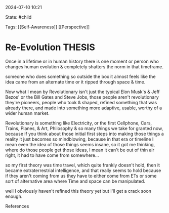 
2024-07-10 10:21

State: #child 

Tags: [[Self-Awareness]] [[Perspective]]

# Re-Evolution THESIS

Once in a lifetime or in human history there is one moment or person who changes human evolution & completely shatters the norm in that timeframe.  
  
someone who does something so outside the box it almost feels like the idea came from an alternate time or it ripped through space & time.  
  
Now what I mean by Revolutionary isn't just the typical Elon Musk's & Jeff Bezos' or the Bill Gates and Steve Jobs, those people aren't revolutionary they're pioneers, people who took & shaped, refined something that was already there, and made into something more adaptive, usable, worthy of a wider human market.  
  
Revolutionary is something like Electricity, or the first Cellphone, Cars, Trains, Planes, & Art, Philosophy & so many things we take for granted now, because if you think about those initial first steps into making those things a reality it just becomes so mindblowing, because in that era or timeline I mean even the idea of those things seems insane, so it got me thinking, where do those people get those ideas, I mean it can't be out of thin air right, it had to have come from somewhere...  
  
so my first theory was time travel, which quite frankly doesn't hold, then it became extraterrestrial intelligence, and that really seems to hold because if they aren't coming from us they have to either come from ETs or some sort of alternative area where Time and space can be manipulated.  
  
well I obviously haven't refined this theory yet but I'll get a crack soon enough.

References
